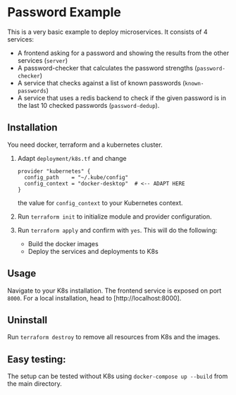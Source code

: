 # Password Example

This is a very basic example to deploy microservices. It consists of 4
services:
* A frontend asking for a password and showing the results from the other
  services (`server`)
* A password-checker that calculates the password strengths (`password-checker`)
* A service that checks against a list of known passwords (`known-passwords`)
* A service that uses a redis backend to check if the given password is in
  the last 10 checked passwords (`password-dedup`).

## Installation
You need docker, terraform and a kubernetes cluster.

1. Adapt `deployment/k8s.tf` and change
   ```
   provider "kubernetes" {
     config_path    = "~/.kube/config"
     config_context = "docker-desktop"  # <-- ADAPT HERE
   }
   ```
   the value for `config_context` to your Kubernetes context.

2. Run `terraform init` to initialize module and provider configuration.

3. Run `terraform apply` and confirm with `yes`. This will do the following:
   * Build the docker images
   * Deploy the services and deployments to K8s

## Usage
Navigate to your K8s installation. The frontend service is exposed on port `8000`.
For a local installation, head to [http://localhost:8000].


## Uninstall
Run `terraform destroy` to remove all resources from K8s and the images.


## Easy testing:
The setup can be tested without K8s using `docker-compose up --build` from the main directory.

